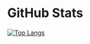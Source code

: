 # GitHub Stats
[![Top Langs](https://github-readme-stats.vercel.app/api/top-langs/?username=chamsterr&exclude_repo=github-readme-stats,anuraghazra.github.io)](https://github.com/Chamsterr)